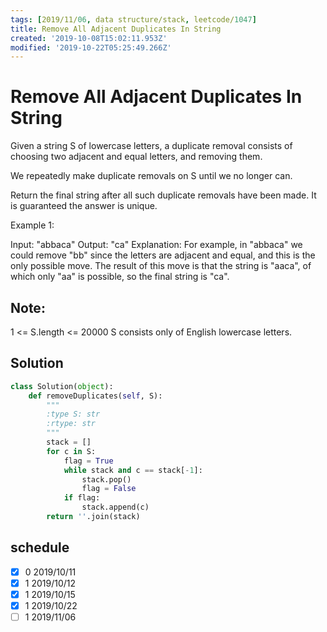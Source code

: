 ```yaml
---
tags: [2019/11/06, data structure/stack, leetcode/1047]
title: Remove All Adjacent Duplicates In String
created: '2019-10-08T15:02:11.953Z'
modified: '2019-10-22T05:25:49.266Z'
---
```


# Remove All Adjacent Duplicates In String

Given a string S of lowercase letters, a duplicate removal consists of choosing two adjacent and equal letters, and removing them.

We repeatedly make duplicate removals on S until we no longer can.

Return the final string after all such duplicate removals have been made.  It is guaranteed the answer is unique.

 

Example 1:

Input: "abbaca"
Output: "ca"
Explanation: 
For example, in "abbaca" we could remove "bb" since the letters are adjacent and equal, and this is the only possible move.  The result of this move is that the string is "aaca", of which only "aa" is possible, so the final string is "ca".
 

## Note:

1 <= S.length <= 20000
S consists only of English lowercase letters.

## Solution

```python
class Solution(object):
    def removeDuplicates(self, S):
        """
        :type S: str
        :rtype: str
        """
        stack = []
        for c in S:
            flag = True
            while stack and c == stack[-1]:
                stack.pop()
                flag = False
            if flag:
                stack.append(c)
        return ''.join(stack)      
```

## schedule

* [x] 0 2019/10/11
* [x] 1 2019/10/12
* [x] 1 2019/10/15
* [x] 1 2019/10/22
* [ ] 1 2019/11/06

